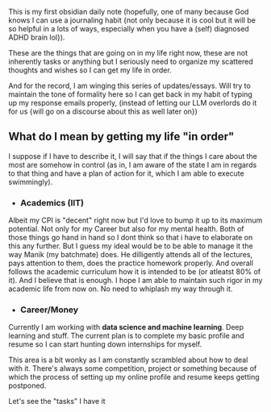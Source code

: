 This is my first obsidian daily note (hopefully, one of many because God knows I can use a journaling habit {not only because it is cool but it will be so helpful in a lots of ways, especially when you have a (self) diagnosed ADHD brain lol}).

These are the things that are going on in my life right now, these are not inherently tasks or anything but I seriously need to organize my scattered thoughts and wishes so I can get my life in order. 

And for the record, I am winging this series of updates/essays. Will try to maintain the tone of formality here so I can get back in my habit of typing up my response emails properly, (instead of letting our LLM overlords do it for us {will go on a discourse about this as well later on})

## What do I mean by getting my life "in order"

I suppose if I have to describe it, I will say that if the things I care about the most are somehow in control (as in, I am aware of the state I am in regards to that thing and have a plan of action for it, which I am able to execute swimmingly).

- ### Academics (IIT)
Albeit my CPI is "decent" right now but I'd love to bump it up to its maximum potential. Not only for my Career but also for my mental health. Both of those things go hand in hand so I dont think so that i have to elaborate on this any further. But I guess my ideal would be to be able to manage it the way Manik (my batchmate) does. He dilligently attends all of the lectures, pays attention to them, does the practice homework properly. And overall follows the academic curriculum how it is intended to be (or atleatst 80% of it). And I believe that is enough. I hope I am able to maintain such rigor in my academic life from now on. No need to whiplash my way through it.

- ### Career/Money
Currently I am working with **data science and machine learning**. Deep learning and stuff. The current plan is to complete my basic profile and resume so I can start hunting down internships for myself. 

This area is a bit wonky as I am constantly scrambled about how to deal with it. There's always some competition, project or something because of which the process of setting up my online profile and resume keeps getting postponed. 

Let's see the "tasks" I have it 